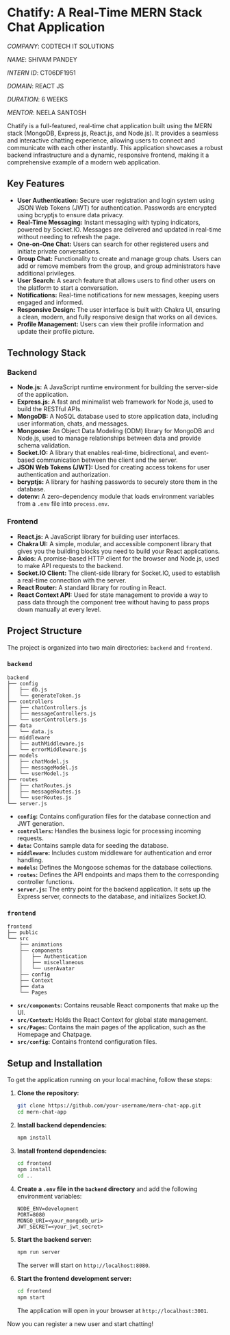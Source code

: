 # Chatify: A Real-Time MERN Stack Chat Application

*COMPANY*: CODTECH IT SOLUTIONS

*NAME*: SHIVAM PANDEY

*INTERN ID*: CT06DF1951

*DOMAIN*: REACT JS

*DURATION*: 6 WEEKS

*MENTOR*: NEELA SANTOSH


Chatify is a full-featured, real-time chat application built using the MERN stack (MongoDB, Express.js, React.js, and Node.js). It provides a seamless and interactive chatting experience, allowing users to connect and communicate with each other instantly. This application showcases a robust backend infrastructure and a dynamic, responsive frontend, making it a comprehensive example of a modern web application.

## Key Features

*   **User Authentication:** Secure user registration and login system using JSON Web Tokens (JWT) for authentication. Passwords are encrypted using bcryptjs to ensure data privacy.
*   **Real-Time Messaging:** Instant messaging with typing indicators, powered by Socket.IO. Messages are delivered and updated in real-time without needing to refresh the page.
*   **One-on-One Chat:** Users can search for other registered users and initiate private conversations.
*   **Group Chat:** Functionality to create and manage group chats. Users can add or remove members from the group, and group administrators have additional privileges.
*   **User Search:** A search feature that allows users to find other users on the platform to start a conversation.
*   **Notifications:** Real-time notifications for new messages, keeping users engaged and informed.
*   **Responsive Design:** The user interface is built with Chakra UI, ensuring a clean, modern, and fully responsive design that works on all devices.
*   **Profile Management:** Users can view their profile information and update their profile picture.

## Technology Stack

### Backend

*   **Node.js:** A JavaScript runtime environment for building the server-side of the application.
*   **Express.js:** A fast and minimalist web framework for Node.js, used to build the RESTful APIs.
*   **MongoDB:** A NoSQL database used to store application data, including user information, chats, and messages.
*   **Mongoose:** An Object Data Modeling (ODM) library for MongoDB and Node.js, used to manage relationships between data and provide schema validation.
*   **Socket.IO:** A library that enables real-time, bidirectional, and event-based communication between the client and the server.
*   **JSON Web Tokens (JWT):** Used for creating access tokens for user authentication and authorization.
*   **bcryptjs:** A library for hashing passwords to securely store them in the database.
*   **dotenv:** A zero-dependency module that loads environment variables from a `.env` file into `process.env`.

### Frontend

*   **React.js:** A JavaScript library for building user interfaces.
*   **Chakra UI:** A simple, modular, and accessible component library that gives you the building blocks you need to build your React applications.
*   **Axios:** A promise-based HTTP client for the browser and Node.js, used to make API requests to the backend.
*   **Socket.IO Client:** The client-side library for Socket.IO, used to establish a real-time connection with the server.
*   **React Router:** A standard library for routing in React.
*   **React Context API:** Used for state management to provide a way to pass data through the component tree without having to pass props down manually at every level.

## Project Structure

The project is organized into two main directories: `backend` and `frontend`.

### `backend`

```
backend
├── config
│   ├── db.js
│   └── generateToken.js
├── controllers
│   ├── chatControllers.js
│   ├── messageControllers.js
│   └── userControllers.js
├── data
│   └── data.js
├── middleware
│   ├── authMiddleware.js
│   └── errorMiddleware.js
├── models
│   ├── chatModel.js
│   ├── messageModel.js
│   └── userModel.js
├── routes
│   ├── chatRoutes.js
│   ├── messageRoutes.js
│   └── userRoutes.js
└── server.js
```

*   **`config`:** Contains configuration files for the database connection and JWT generation.
*   **`controllers`:** Handles the business logic for processing incoming requests.
*   **`data`:** Contains sample data for seeding the database.
*   **`middleware`:** Includes custom middleware for authentication and error handling.
*   **`models`:** Defines the Mongoose schemas for the database collections.
*   **`routes`:** Defines the API endpoints and maps them to the corresponding controller functions.
*   **`server.js`:** The entry point for the backend application. It sets up the Express server, connects to the database, and initializes Socket.IO.

### `frontend`

```
frontend
├── public
└── src
    ├── animations
    ├── components
    │   ├── Authentication
    │   ├── miscellaneous
    │   └── userAvatar
    ├── config
    ├── Context
    ├── data
    └── Pages
```

*   **`src/components`:** Contains reusable React components that make up the UI.
*   **`src/Context`:** Holds the React Context for global state management.
*   **`src/Pages`:** Contains the main pages of the application, such as the Homepage and Chatpage.
*   **`src/config`:** Contains frontend configuration files.

## Setup and Installation

To get the application running on your local machine, follow these steps:

1.  **Clone the repository:**
    ```bash
    git clone https://github.com/your-username/mern-chat-app.git
    cd mern-chat-app
    ```

2.  **Install backend dependencies:**
    ```bash
    npm install
    ```

3.  **Install frontend dependencies:**
    ```bash
    cd frontend
    npm install
    cd ..
    ```

4.  **Create a `.env` file in the `backend` directory** and add the following environment variables:
    ```
    NODE_ENV=development
    PORT=8080
    MONGO_URI=<your_mongodb_uri>
    JWT_SECRET=<your_jwt_secret>
    ```

5.  **Start the backend server:**
    ```bash
    npm run server
    ```
    The server will start on `http://localhost:8080`.

6.  **Start the frontend development server:**
    ```bash
    cd frontend
    npm start
    ```
    The application will open in your browser at `http://localhost:3001`.

Now you can register a new user and start chatting!
